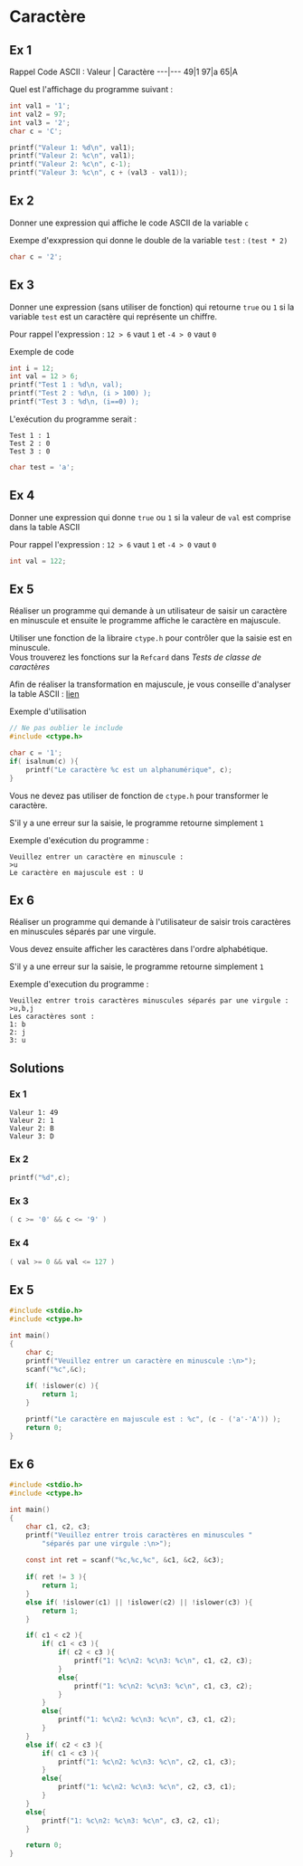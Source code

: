 # Caractère

## Ex 1

Rappel Code ASCII :
Valeur | Caractère
---|---
49|1
97|a
65|A


Quel est l'affichage du programme suivant :
```C
int val1 = '1';
int val2 = 97;
int val3 = '2';
char c = 'C';

printf("Valeur 1: %d\n", val1);
printf("Valeur 2: %c\n", val1);
printf("Valeur 2: %c\n", c-1);
printf("Valeur 3: %c\n", c + (val3 - val1));
```

## Ex 2
Donner une expression qui affiche le code ASCII de la variable `c`

Exempe d'exxpression qui donne le double de la variable `test` : `(test * 2)`

```C
char c = '2';
```

## Ex 3
Donner une expression (sans utiliser de fonction) qui retourne `true` ou `1` si la variable `test` est un caractère qui représente un chiffre.

Pour rappel l'expression : `12 > 6` vaut `1` et `-4 > 0` vaut `0`

Exemple de code
```C
int i = 12;
int val = 12 > 6;
printf("Test 1 : %d\n, val);
printf("Test 2 : %d\n, (i > 100) );
printf("Test 3 : %d\n, (i==0) );
```

L'exécution du programme serait :
```console
Test 1 : 1
Test 2 : 0
Test 3 : 0
```

```C
char test = 'a';
```

## Ex 4
Donner une expression qui donne `true` ou `1` si la valeur de `val` est comprise dans la table ASCII

Pour rappel l'expression : `12 > 6` vaut `1` et `-4 > 0` vaut `0`

```C
int val = 122;
```

## Ex 5
Réaliser un programme qui demande à un utilisateur de saisir un caractère en minuscule et ensuite le programme affiche le caractère en majuscule.

Utiliser une fonction de la libraire `ctype.h` pour contrôler que la saisie est en minuscule.<br/>
Vous trouverez les fonctions sur la `Refcard` dans *Tests de classe de caractères*

Afin de réaliser la transformation en majuscule, je vous conseille d'analyser la table ASCII : [lien](https://www.asciitable.com/)

Exemple d'utilisation
```C
// Ne pas oublier le include
#include <ctype.h>

char c = '1';
if( isalnum(c) ){
    printf("Le caractère %c est un alphanumérique", c);
}
```

Vous ne devez pas utiliser de fonction de `ctype.h` pour transformer le caractère.

S'il y a une erreur sur la saisie, le programme retourne simplement `1`

Exemple d'exécution du programme :
```console
Veuillez entrer un caractère en minuscule :
>u
Le caractère en majuscule est : U
```

## Ex 6
Réaliser un programme qui demande à l'utilisateur de saisir trois caractères en minuscules séparés par une virgule.

Vous devez ensuite afficher les caractères dans l'ordre alphabétique.

S'il y a une erreur sur la saisie, le programme retourne simplement `1`

Exemple d'execution du programme :
```console
Veuillez entrer trois caractères minuscules séparés par une virgule :
>u,b,j
Les caractères sont :
1: b
2: j
3: u
```

## Solutions
### Ex 1
```console
Valeur 1: 49
Valeur 2: 1
Valeur 2: B
Valeur 3: D
```

### Ex 2
```C
printf("%d",c);
```

### Ex 3
```C
( c >= '0' && c <= '9' )
```

### Ex 4
```C
( val >= 0 && val <= 127 )
```

## Ex 5
```C
#include <stdio.h>
#include <ctype.h>

int main()
{
    char c;
    printf("Veuillez entrer un caractère en minuscule :\n>");
    scanf("%c",&c);
    
    if( !islower(c) ){
        return 1;
    }

    printf("Le caractère en majuscule est : %c", (c - ('a'-'A')) );
    return 0;
}
```

## Ex 6
```C
#include <stdio.h>
#include <ctype.h>

int main()
{
    char c1, c2, c3;
    printf("Veuillez entrer trois caractères en minuscules "
        "séparés par une virgule :\n>");
        
    const int ret = scanf("%c,%c,%c", &c1, &c2, &c3);
    
    if( ret != 3 ){
        return 1;
    }
    else if( !islower(c1) || !islower(c2) || !islower(c3) ){
        return 1;
    }

    if( c1 < c2 ){
        if( c1 < c3 ){
            if( c2 < c3 ){
                printf("1: %c\n2: %c\n3: %c\n", c1, c2, c3);
            }
            else{
                printf("1: %c\n2: %c\n3: %c\n", c1, c3, c2);
            }
        }
        else{
            printf("1: %c\n2: %c\n3: %c\n", c3, c1, c2);
        }
    }
    else if( c2 < c3 ){
        if( c1 < c3 ){
            printf("1: %c\n2: %c\n3: %c\n", c2, c1, c3);
        }
        else{
            printf("1: %c\n2: %c\n3: %c\n", c2, c3, c1);
        }
    }
    else{
        printf("1: %c\n2: %c\n3: %c\n", c3, c2, c1);
    }

    return 0;
}
```
